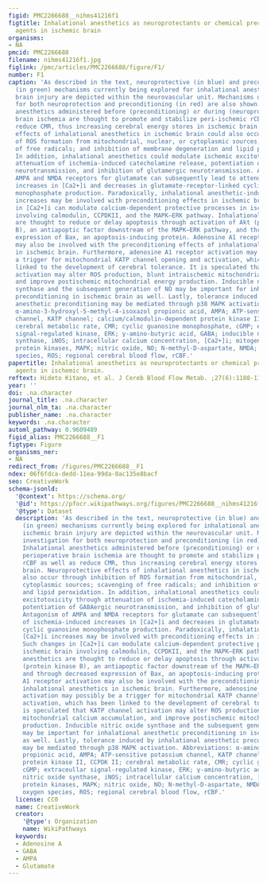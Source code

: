 ```yaml
---
figid: PMC2266688__nihms41216f1
figtitle: Inhalational anesthetics as neuroprotectants or chemical preconditioning
  agents in ischemic brain
organisms:
- NA
pmcid: PMC2266688
filename: nihms41216f1.jpg
figlink: /pmc/articles/PMC2266688/figure/F1/
number: F1
caption: 'As described in the text, neuroprotective (in blue) and preconditioning
  (in green) mechanisms currently being explored for inhalational anesthetics in ischemic
  brain injury are depicted within the neurovascular unit. Mechanisms under investigation
  for both neuroprotection and preconditioning (in red) are also shown. Inhalational
  anesthetics administered before (preconditioning) or during (neuroprotection) perioperative
  brain ischemia are thought to promote and stabilize peri-ischemic rCBF as well as
  reduce CMR, thus increasing cerebral energy stores in ischemic brain. Neuroprotective
  effects of inhalational anesthetics in ischemic brain could also occur through inhibition
  of ROS formation from mitochondrial, nuclear, or cytoplasmic sources; scavenging
  of free radicals; and inhibition of membrane degeneration and lipid peroxidation.
  In addition, inhalational anesthetics could modulate ischemic excitotoxicity through
  attenuation of ischemia-induced catecholamine release, potentiation of GABAergic
  neurotransmission, and inhibition of glutamergic neurotransmission. Antagonism of
  AMPA and NMDA receptors for glutamate can subsequently lead to attenuation of ischemia-induced
  increases in [Ca2+]i and decreases in glutamate-receptor-linked cyclic guanosine
  monophosphate production. Paradoxically, inhalational anesthetic-induced [Ca2+]i
  increases may be involved with preconditioning effects in ischemic brain. Such changes
  in [Ca2+]i can modulate calcium-dependent protective processes in ischemic brain
  involving calmodulin, CCPDKII, and the MAPK–ERK pathway. Inhalational anesthetics
  are thought to reduce or delay apoptosis through activation of Akt (protein kinase
  B), an antiapoptic factor downstream of the MAPK–ERK pathway, and through decreased
  expression of Bax, an apoptosis-inducing protein. Adenosine A1 receptor activation
  may also be involved with the preconditioning effects of inhalational anesthetics
  in ischemic brain. Furthermore, adenosine A1 receptor activation may possibly be
  a trigger for mitochondrial KATP channel opening and activation, which has been
  linked to the development of cerebral tolerance. It is speculated that KATP channel
  activation may alter ROS production, blunt intraischemic mitochondrial calcium accumulation,
  and improve postischemic mitochondrial energy production. Inducible nitric oxide
  synthase and the subsequent generation of NO may be important for inhalational anesthetic
  preconditioning in ischemic brain as well. Lastly, tolerance induced by inhalational
  anesthetic preconditioning may be mediated through p38 MAPK activation. Abbreviations:
  α-amino-3-hydroxyl-5-methyl-4-isoxazol propionic acid, AMPA; ATP-sensitive potassium
  channel, KATP channel; calcium/calmodulin-dependent protein kinase II, CCPDK II;
  cerebral metabolic rate, CMR; cyclic guanosine monophosphate, cGMP; extraceullar
  signal-regulated kinase, ERK; γ-amino-butyric acid, GABA; inducible nitric oxide
  synthase, iNOS; intracellular calcium concentration, [Ca2+]i; mitogen-activated
  protein kinases, MAPK; nitric oxide, NO; N-methyl-D-aspartate, NMDA; reactive oxygen
  species, ROS; regional cerebral blood flow, rCBF.'
papertitle: Inhalational anesthetics as neuroprotectants or chemical preconditioning
  agents in ischemic brain.
reftext: Hideto Kitano, et al. J Cereb Blood Flow Metab. ;27(6):1108-1128.
year: ''
doi: .na.character
journal_title: .na.character
journal_nlm_ta: .na.character
publisher_name: .na.character
keywords: .na.character
automl_pathway: 0.9609489
figid_alias: PMC2266688__F1
figtype: Figure
organisms_ner:
- NA
redirect_from: /figures/PMC2266688__F1
ndex: 06f6fdca-dedd-11ea-99da-0ac135e8bacf
seo: CreativeWork
schema-jsonld:
  '@context': https://schema.org/
  '@id': https://pfocr.wikipathways.org/figures/PMC2266688__nihms41216f1.html
  '@type': Dataset
  description: 'As described in the text, neuroprotective (in blue) and preconditioning
    (in green) mechanisms currently being explored for inhalational anesthetics in
    ischemic brain injury are depicted within the neurovascular unit. Mechanisms under
    investigation for both neuroprotection and preconditioning (in red) are also shown.
    Inhalational anesthetics administered before (preconditioning) or during (neuroprotection)
    perioperative brain ischemia are thought to promote and stabilize peri-ischemic
    rCBF as well as reduce CMR, thus increasing cerebral energy stores in ischemic
    brain. Neuroprotective effects of inhalational anesthetics in ischemic brain could
    also occur through inhibition of ROS formation from mitochondrial, nuclear, or
    cytoplasmic sources; scavenging of free radicals; and inhibition of membrane degeneration
    and lipid peroxidation. In addition, inhalational anesthetics could modulate ischemic
    excitotoxicity through attenuation of ischemia-induced catecholamine release,
    potentiation of GABAergic neurotransmission, and inhibition of glutamergic neurotransmission.
    Antagonism of AMPA and NMDA receptors for glutamate can subsequently lead to attenuation
    of ischemia-induced increases in [Ca2+]i and decreases in glutamate-receptor-linked
    cyclic guanosine monophosphate production. Paradoxically, inhalational anesthetic-induced
    [Ca2+]i increases may be involved with preconditioning effects in ischemic brain.
    Such changes in [Ca2+]i can modulate calcium-dependent protective processes in
    ischemic brain involving calmodulin, CCPDKII, and the MAPK–ERK pathway. Inhalational
    anesthetics are thought to reduce or delay apoptosis through activation of Akt
    (protein kinase B), an antiapoptic factor downstream of the MAPK–ERK pathway,
    and through decreased expression of Bax, an apoptosis-inducing protein. Adenosine
    A1 receptor activation may also be involved with the preconditioning effects of
    inhalational anesthetics in ischemic brain. Furthermore, adenosine A1 receptor
    activation may possibly be a trigger for mitochondrial KATP channel opening and
    activation, which has been linked to the development of cerebral tolerance. It
    is speculated that KATP channel activation may alter ROS production, blunt intraischemic
    mitochondrial calcium accumulation, and improve postischemic mitochondrial energy
    production. Inducible nitric oxide synthase and the subsequent generation of NO
    may be important for inhalational anesthetic preconditioning in ischemic brain
    as well. Lastly, tolerance induced by inhalational anesthetic preconditioning
    may be mediated through p38 MAPK activation. Abbreviations: α-amino-3-hydroxyl-5-methyl-4-isoxazol
    propionic acid, AMPA; ATP-sensitive potassium channel, KATP channel; calcium/calmodulin-dependent
    protein kinase II, CCPDK II; cerebral metabolic rate, CMR; cyclic guanosine monophosphate,
    cGMP; extraceullar signal-regulated kinase, ERK; γ-amino-butyric acid, GABA; inducible
    nitric oxide synthase, iNOS; intracellular calcium concentration, [Ca2+]i; mitogen-activated
    protein kinases, MAPK; nitric oxide, NO; N-methyl-D-aspartate, NMDA; reactive
    oxygen species, ROS; regional cerebral blood flow, rCBF.'
  license: CC0
  name: CreativeWork
  creator:
    '@type': Organization
    name: WikiPathways
  keywords:
  - Adenosine A
  - GABA
  - AMPA
  - Glutamate
---
```

